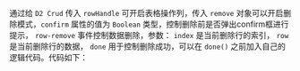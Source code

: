 通过给 `D2 Crud` 传入 `rowHandle` 可开启表格操作列，传入 `remove` 对象可以开启删除模式，`confirm` 属性的值为 `Boolean` 类型，控制删除前是否弹出confirm框进行提示， `row-remove` 事件控制数据删除，参数： `index` 是当前删除行的索引， `row` 是当前删除行的数据， `done` 用于控制删除成功，可以在 `done()` 之前加入自己的逻辑代码。代码如下：
